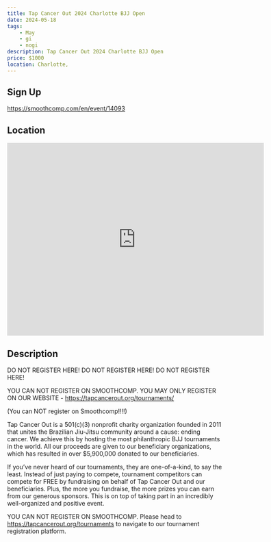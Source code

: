 ```yaml
---
title: Tap Cancer Out 2024 Charlotte BJJ Open
date: 2024-05-18
tags:
    - May
    - gi 
    - nogi 
description: Tap Cancer Out 2024 Charlotte BJJ Open
price: $1000
location: Charlotte,
---
```

## Sign Up
https://smoothcomp.com/en/event/14093

## Location
<iframe src="https://www.google.com/maps/embed?pb=!1m18!1m12!1m3!1d12345.6789!2d-80.8439200!3d35.2210219!2m3!1f0!2f0!3f0!3m2!1i1024!2i768!4f13.1!3m3!1m2!1s0x0%3A0x0!2z35.2210219!5e0!3m2!1sen!2sus!4v1234567890" width="600" height="450" style="border:0;" allowfullscreen="" loading="lazy"></iframe>

## Description
DO NOT REGISTER HERE! DO NOT REGISTER HERE! DO NOT REGISTER HERE!


YOU CAN NOT REGISTER ON SMOOTHCOMP. YOU MAY ONLY REGISTER ON OUR WEBSITE - https://tapcancerout.org/tournaments/


(You can NOT register on Smoothcomp!!!!)


Tap Cancer Out is a 501(c)(3) nonprofit charity organization founded in 2011 that unites the Brazilian Jiu-Jitsu community around a cause: ending cancer. We achieve this by hosting the most philanthropic BJJ tournaments in the world. All our proceeds are given to our beneficiary organizations, which has resulted in over $5,900,000 donated to our beneficiaries.


If you’ve never heard of our tournaments, they are one-of-a-kind, to say the least. Instead of just paying to compete, tournament competitors can compete for FREE by fundraising on behalf of Tap Cancer Out and our beneficiaries. Plus, the more you fundraise, the more prizes you can earn from our generous sponsors. This is on top of taking part in an incredibly well-organized and positive event.


YOU CAN NOT REGISTER ON SMOOTHCOMP. Please head to https://tapcancerout.org/tournaments to navigate to our tournament registration platform.